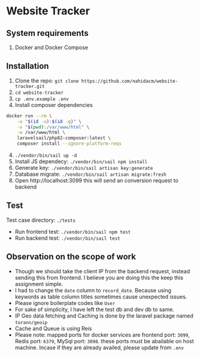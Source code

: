 # Website Tracker

## System requirements
1. Docker and Docker Compose

## Installation
1. Clone the repo: `git clone https://github.com/nahidacm/website-tracker.git`
2. `cd website-tracker`
3. `cp .env.example .env`
4. Install composer dependencies
```bash
docker run --rm \
    -u "$(id -u):$(id -g)" \
    -v "$(pwd):/var/www/html" \
    -w /var/www/html \
    laravelsail/php82-composer:latest \
    composer install --ignore-platform-reqs
```
4. `./vendor/bin/sail up -d`
5. Install JS dependecy: `./vendor/bin/sail npm install`
6. Generate key: `./vendor/bin/sail artisan key:generate`
7. Database migrate: `./vendor/bin/sail artisan migrate:fresh`
8. Open http://localhost:3099 this will send an conversion request to backend

## Test
Test case directory: `./tests`
* Run frontend test: `./vendor/bin/sail npm test`
* Run backend test: `./vendor/bin/sail test`

## Observation on the scope of work
- Though we should take the client IP from the backend request, instead sending this from frontend. I believe you are doing this the keep this assignment simple.
- I had to change the `date` column to `record_date`. Because using keywords as table column titles sometimes cause unexpected issues.
- Please ignore boilerplate codes like `User`
- For sake of simplicity, I have left the test db and dev db to same.
- IP Geo data fetching and Caching is done by the laravel package named `torann/geoip`
- Cache and Queue is using Reis
- Please note: mapped ports for docker services are frontend port: `3099`, Redis port: `6379`, MySql port: `3098`. these ports must be abailable on host machine. Incase if they are already availed, please update from `.env`